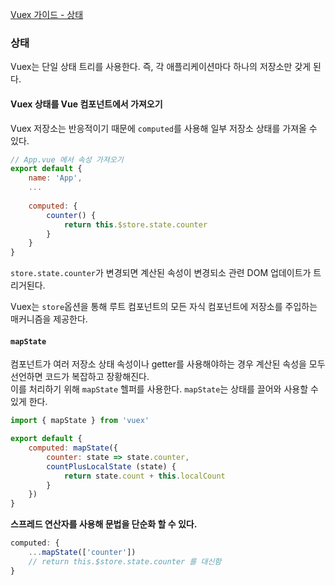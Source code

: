 [Vuex 가이드 - 상태](https://vuex.vuejs.org/kr/guide/state.html)
### 상태
Vuex는 단일 상태 트리를 사용한다. 즉, 각 애플리케이션마다 하나의 저장소만 갖게 된다.

#### Vuex 상태를 Vue 컴포넌트에서 가져오기
Vuex 저장소는 반응적이기 때문에 `computed`를 사용해 일부 저장소 상태를 가져올 수 있다.

```javascript
// App.vue 에서 속성 가져오기
export default {
    name: 'App',
    ...
    
    computed: {
    	counter() {
        	return this.$store.state.counter
        }
    }
}
```
`store.state.counter`가 변경되면 계산된 속성이 변경되소 관련 DOM 업데이트가 트리거된다.

Vuex는 `store`옵션을 통해 루트 컴포넌트의 모든 자식 컴포넌트에 저장소를 주입하는 매커니즘을 제공한다.

#### `mapState`
컴포넌트가 여러 저장소 상태 속성이나 getter를 사용해야하는 경우 계산된 속성을 모두 선언하면 코드가 복잡하고 장황해진다.<br>
이를 처리하기 위해 `mapState` 헬퍼를 사용한다. `mapState`는 상태를 끌어와 사용할 수 있게 한다.

```javascript
import { mapState } from 'vuex'

export default {
    computed: mapState({
        counter: state => state.counter,
        countPlusLocalState (state) {
            return state.count + this.localCount
        }
    })
}
```

**스프레드 연산자를 사용해 문법을 단순화 할 수 있다.**
```javascript
computed: {
    ...mapState(['counter'])
    // return this.$store.state.counter 를 대신함
}
```